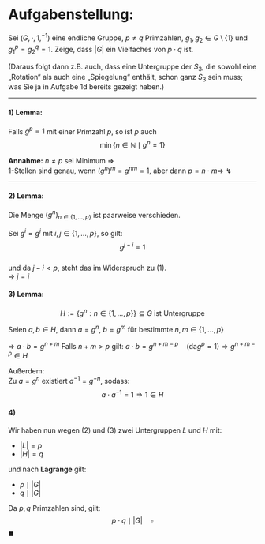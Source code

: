 # Aufgabenstellung:

Sei $(G, \cdot, 1, ^{-1})$ eine endliche Gruppe, $p \neq q$ Primzahlen, $g_1, g_2 \in G \setminus \{1\}$ und $g_1^p = g_2^q = 1$. 
Zeige, dass $|G|$ ein Vielfaches von $p \cdot q$ ist.

(Daraus folgt dann z.B. auch, dass eine Untergruppe der $S_3$, die sowohl eine „Rotation“ als auch eine „Spiegelung“ enthält, schon ganz $S_3$ sein muss; was Sie ja in Aufgabe 1d bereits gezeigt haben.)

---
#### 1) Lemma:

Falls $g^p = 1$ mit einer Primzahl $p$, so ist $p$ auch  
$$ \min \{ n \in \mathbb{N} \mid g^n = 1 \} $$

**Annahme:** $n \neq p$ sei Minimum ⇒  
$1$-Stellen sind genau, wenn $(g^n)^m = g^{nm} = 1$, aber dann $p = n \cdot m \Rightarrow$ $\lightning$

---

#### 2) Lemma:

Die Menge $\left(g^n\right)_{n \in \{1, \dots, p\}}$ ist paarweise verschieden.

Sei $g^i = g^j$ mit $i, j \in \{1, \dots, p\}$, so gilt:  
$$ g^{j - i} = 1 $$  
und da $j - i < p$, steht das im Widerspruch zu (1).  
⇒ $j = i$

#### 3) Lemma:

$$H := \{ g^n : n \in \{1, \dots, p\} \} \subseteq G \text{ ist Untergruppe}$$

Seien $a, b \in H$, dann $a = g^n$, $b = g^m$ für bestimmte $n, m \in \{1, \dots, p\}$

⇒  $a \cdot b = g^{n+m}$ 
Falls $n + m > p$ gilt:  $a \cdot b = g^{n+m-p} \quad (\text{da} g^p = 1)$$\Rightarrow g^{n+m-p} \in H$

Außerdem:  
Zu $a = g^n$ existiert $a^{-1} = g^{-n}$, sodass:  
$$a \cdot a^{-1} = 1 \Rightarrow 1 \in H$$

#### 4)
Wir haben nun wegen (2) und (3) zwei Untergruppen $L$ und $H$ mit:

- $|L| = p$
- $|H| = q$

und nach **Lagrange** gilt:  
- $p \mid |G|$  
- $q \mid |G|$  

Da $p, q$ Primzahlen sind, gilt:
$$ p \cdot q \mid |G| \quad \square $$
$\blacksquare$
